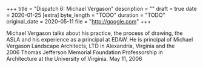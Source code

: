 +++
title = "Dispatch 6: Michael Vergason"
description = ""
draft = true
date = 2020-01-25
[extra]
byte_length = "TODO"
duration = "TODO"
original_date = 2020-05-11
file = "http://google.com"
+++

Michael Vergason talks about his practice, the process of drawing, the ASLA and his experience as a principal at EDAW. He is principal of Michael Vergason Landscape Architects, LTD in Alexandria, Virginia and the 2006 Thomas Jefferson Memorial Foundation Professorship in Architecture at the University of Virginia. May 11, 2006
